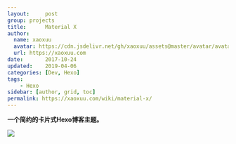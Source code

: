 ```yaml
---
layout:     post
group: projects
title:      Material X
author:
  name: xaoxuu
  avatar: https://cdn.jsdelivr.net/gh/xaoxuu/assets@master/avatar/avatar.png
  url: https://xaoxuu.com
date:       2017-10-24
updated:    2019-04-06
categories: [Dev, Hexo]
tags:
    - Hexo
sidebar: [author, grid, toc]
permalink: https://xaoxuu.com/wiki/material-x/
---
```


**一个简约的卡片式Hexo博客主题。**

<fancybox>
<img src='https://img.vim-cn.com/52/a54815c02ce232f11f54b2c547c1337828833c.png'>
</fancybox>


<!--more-->
